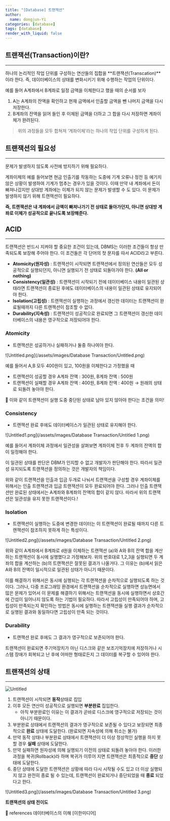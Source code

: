 ```yaml
---
title: "[Database] 트랜잭션"
author:
  name: dongjun-Yi
categories: [database]
tags: [database]
render_with_liquid: false
---
```

## 트랜잭션(Transaction)이란?

---

하나의 논리적인 작업 단위를 구성하는 연산들의 집합을 **트랜잭션(Transcation)**이라 한다. 즉, 데이터베이스의 상태를 변화시키기 위해 수행하는 작업의 단위이다.

예를 들어 A계좌에서 B계좌로 일정 금액을 이체한다고 했을 때의 순서를 보자

1. A는 A계좌의 잔액을 확인하고 현재 금액에서 인출할 금액을 뺀 나머지 금액을 다시 저장한다. 
2. B계좌의 잔액을 읽어 들인 후 이체된 금액을 더하고 그 합을 다시 저장하면 계좌이체가 완려된다.

> 위의 과정들을 모두 합쳐져 ‘계좌이체’라는 하나의 작업 단위를 구성하게 된다.
> 

## 트랜잭션의 필요성

---

문제가 발생하지 않도록 사전에 방지하기 위해 필요하다.

계좌이체의 예를 들어보면 현금 인출기를 작동하는 도중에 기계 오류나 정전 등 예기치 않은 상황이 발생하여 기계가 멈추는 경우가 있을 것이다. 이때 만약 내 계좌에서 돈이 빠져나갔지만 상대방 계좌에는 이체가 되지 않는 문제가 발생할 수 도 있다. 이 문제가 발생하지 않기 위해 트랜잭션이 필요하다.

**즉, 트랜잭션은 내 계좌에서 금액이 빠져나가기 전 상태로 돌아가던지, 아니면 상대방 계좌로 이체가 성공적으로 끝나도록 보장해준다.**

## ACID

---

트랜잭션은 반드시 지켜야 할 중요한 조건이 있는데, DBMS는 이러한 조건들이 항상 만족되도록 보장해 주어야 한다. 이 조건들은 각 단어의 첫 문자를 따서 ACID라고 부른다.

- **Atomicity(원자성)** : 트랜잭션이 시작되면 트랜잭션에서 정의된 연산들은 모두 성공적으로 실행되던지, 아니면 실행되기 전 상태로 되돌아가야 한다. **(All or nothing)**
- **Consistency(일관성)** : 트랜잭션이 시작되기 전에 데이터베이스 내용이 일관된 상태라면 트랜잭션이 종료된 후에도 데이터베이스의 내용이 일관된 상태로 유지되어야 한다.
- **Isolation(고립성)** : 트랜잭션이 실행하는 과정에서 갱신한 데이터는 트랜잭션이 완료될때까지 다른 트랜잭션이 참조할 수 없다.
- **Durability(지속성)** : 트랜잭션이 성공적으로 완료되면 그 트랜잭션이 갱신한 데이터베이스의 내용은 영구적으로 저장되어야 한다.

### Atomicity

- 트랜잭션은 성공하거나 실패하거나 둘중 하나여야 한다.

![Untitled.png](/assets/images/Database Transaction/Untitled.png)

예를 들어서 A,B 모두 400원이 있고, 100원을 이체한다고 가정했을 때

- 트랜잭션이 성공할 경우 A계좌 잔액 : 300원, B계좌 잔액 : 500원
- 트랜잭션이 실패할 경우 A계좌 잔액 : 400원, B계좌 잔액 : 400원  → 원래의 상태로 되돌려 놓아야 한다.

<aside>
📖 이와 같이 트랜잭션이 실행 도중 중단된 상태로 남아 있지 않아야 한다는 조건을 의미!

</aside>

### Consistency

- 트랜잭션 완료 후에도 데이터베이스가 일관된 상태로 유지해야 한다.

![Untitled1.png](/assets/images/Database Transaction/Untitled 1.png)

예를 들어서 계좌이체 과정에서 일관성을 살펴보면 계좌이체 전후 두 계좌의 잔액의 합이 일정해야 한다.

이 일관된 상태를 판단은 DBM가 인지할 수 없고 개발자가 판단해야 한다. 따라서 일관성 유지되도록 트랜잭션을 정의하는 것은 개발자의 책임이다.

위와 같이 트랜잭션을 인출과 입금 두개로 나눠서 트랜잭션을 구성할 경우 계좌이체를 위해서는 인출 트랜잭션과 입금 트랜잭션이 모두 완료되어야 한다. 그러나 인출 트랜잭션만 완료된 상태에서는 A계좌와 B계좌의 잔액의 합이 같지 않다. 따라서 위의 트랜잭션은 일관성을 유지 못한 트랜잭션이다.!

### Isolation

- 트랜잭션이 실행하는 도중에 변경한 데이터는 이 트랜잭션이 완료될 때까지 다른 트랜잭션이 참조하지 못하게 하는 특성이다.

![Untitled2.png](/assets/images/Database Transaction/Untitled 2.png)

위와 같이 A계좌에서 B계좌로 d원을 이체하는 트랜잭션 (a)와 A와 B의 잔액 합을 계산하는 트랜잭션이 동시에 실행했다고 가정해보자. 위의 번호대로 1,2,3을 실행되면 두 계좌의 합을 계산하는 (b)의 트랜잭션은 잘못된 결과가 나올거다. 그 이유는 (b)에서 읽은 A와 B의 잔액이 일시적으로 일관된 상태가 아니기 때문이다.

이를 해결하기 위해서은 동시에 실행되는 각 트랜잭션을 순차적으로 실행되도록 하는 것이다. 그러나, 다중 프로그래밍 환경에서 트랜잭션을 순차적으로 실행하면 성능면에서 많은 문제가 있어서 이 문제를 해결하기 위해서는 트랜잭션을 동시에 실행하면서 상호간에 간섭이 일어나지 않도록 하는 기법이 필요하다. 따라서 고립성이 만족되어야 하며, 고립성이 만족되는지 확인하는 방법은 동시에 실행하는 트랜잭션들 실행 결과가 순차적으로 실행된 결과와 동일하다면 고립성이 만족 되는 것이다.

### Durability

- 트랜잭션 완로 후에도 그 결과가 영구적으로 보존되어야 한다.

트랜잭션이 완료되면 주기억장치가 아닌 디스크와 같은 보조기억장치에 저장하거나 시스템 장애가 회복되고 난 후에 어떠한 형태로든지 그 데이터를 복구할 수 있어야 한다.

## 트랜잭션의 상태

---

![Untitled](%E1%84%90%E1%85%B3%E1%84%85%E1%85%A2%E1%86%AB%E1%84%8C%E1%85%A2%E1%86%A8%E1%84%89%E1%85%A7%E1%86%AB%20d409ab79eaf044aba6c4c078adbc7e28/Untitled%202.png)

1. 트랜잭션이 시작되면 **동작**상태로 집입
2. 이후 모든 연산이 성공적으로 실행되면 **부분완료** 집입한다.
    - 아직 부분완료인 이유는 이 결과가 곧바로 디스크에 영구적으로 저장되는 것이 아니기 때문이다.
3. 부분완료 상태에서 트랜잭션의 결과가 영구적으로 보존될 수 있다고 보장되면 최종적으로 **완료** 상태에 도달한다. (완료되면 지속성에 의해 취소는 불가)
4. 만약 동작 상태나 부분완료 상태에서 트랜잭션이 더 이상 정상적인 실행을 하지 못할 경우 **실패** 상태에 도달한다.
5. 만약 실패하면 원자성에 의해 실행되기 이전의 상태로 되돌려 놓아야 한다. 이러한 과정을 복귀(Rollback)라 하며 복귀가 이루어 지면 트랜잭션은 최종적으로 **중단** 상태에 도달한다.
6. 중단 상태에 도달한 트랜잭션은 상황에 따라 다시 시작될 수도 있고 더 이상 실행되지 않고 완전히 종료 될 수 있는데, 트랜잭션이 완료되거나 중단되었을 때 **종료** 되었다고 한다.

![Untitled3.png](/assets/images/Database Transaction/Untitled 3.png)

**트랜잭션의 상태 전이도**

<aside>
📖 references 데이터베이스의 이해 [이한미디어]

</aside>